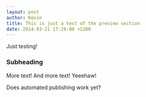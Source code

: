 ```yaml
---
layout: post
author: Kevin
title: This is just a test of the preview section
date: 2014-03-21 17:19:00 +1200
---
```


Just testing!

### Subheading

More text! And more text! Yeeehaw!

Does automated publishing work yet?

